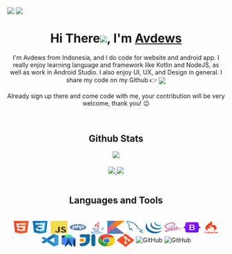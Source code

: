 <!-- Masterhead Start -->
<img src="assets/masterhead-white.gif#gh-light-mode-only" align="center">
<img src="assets/masterhead-dark.gif#gh-dark-mode-only" align="center">
<!-- Masterhead End -->


<!-- Bio Start -->
<div>
  <h1 align="center">Hi There<img src="https://media.giphy.com/media/X8yP0AgGK0GQZaVXz9/giphy.gif" width="43px">, I'm <a href="https://www.linkedin.com/in/aya-avdews-25a36b1a6">Avdews</a></h1>
  <p align="center">I'm Avdews from Indonesia, and I do code for website and android app. I really enjoy learning language and framework like Kotlin and NodeJS, as well as work in Android Studio. I also enjoy UI, UX, and Design in general. I share my code on my Github<span> 👉️</span>
  <a align="rigth"  href="https://github.com/ayaavdews" target="_blank">
    <img width="12%" align="center" valign="middle" src="https://img.shields.io/github/followers/ayaavdews?label=ayaavdews&style=social" target="_blank" />
  </a><br>
  <p align="center">Already sign up there and come code with me, your contribution will be very welcome, thank you! 😉️</h2>
</div><br>
<!-- Bio End -->


<!-- Stats Start -->
<h2 align="center">Github Stats</h2>
<div align="center">
     <img src="https://github-readme-stats.vercel.app/api?username=ayaavdews&show_icons=true&theme=github_dark&show_owner=true&count_private=true&include_all_commits=true&hide=issues&custom_title=GitHub Stats"/>
</div>
</br>

<div align="center">
     <a href="https://github.com/ayaavdews">
          <img height="150em" src="https://github-readme-stats.vercel.app/api/top-langs/?username=ayaavdews&langs_count=8&layout=compact&theme=github_dark"/>
          <img height="150em" src="https://github-readme-stats.vercel.app/api/wakatime?username=avdews&theme=github_dark"/>
     </a>
</div><br>
<!-- Stats End -->


<!-- Languages and Tools Start -->
<h2 align="center">Languages and Tools</h2>
<div align="center" style="display: inline_block" valign="top"><br>
     <img src="https://github.com/devicons/devicon/blob/v2.15.1/icons/html5/html5-original.svg" alt="HTML5" align="center" width="40px" height="30px"/>
     <img src="https://github.com/devicons/devicon/blob/v2.15.1/icons/css3/css3-original.svg" alt="CSS3" align="center" width="40px" height="30px"/>
     <img src="https://github.com/devicons/devicon/blob/v2.15.1/icons/javascript/javascript-original.svg" alt="JS" align="center" width="40px" height="30px"/>
     <img src="https://github.com/devicons/devicon/blob/v2.15.1/icons/php/php-plain.svg" alt="PHP" align="center" width="40px" height="30px"/>
     <img src="https://github.com/devicons/devicon/blob/v2.15.1/icons/java/java-original.svg" alt="Java" align="center" width="40px" height="30px"/>
     <img src="https://github.com/devicons/devicon/blob/v2.15.1/icons/kotlin/kotlin-original.svg" alt="Kotlin" align="center" width="40px" height="30px"/>
     <img src="https://github.com/devicons/devicon/blob/v2.15.1/icons/mysql/mysql-original.svg" alt="MySQL" align="center" width="40px" height="30px"/>
     <img src="https://github.com/devicons/devicon/blob/v2.15.1/icons/jquery/jquery-original.svg" alt="Jquery" align="center" width="40px" height="30px"/>
     <img src="https://github.com/devicons/devicon/blob/v2.15.1/icons/sass/sass-original.svg" alt="SASS" align="center" width="40px" height="30px"/>
     <img src="https://github.com/devicons/devicon/blob/v2.15.1/icons/bootstrap/bootstrap-original.svg" alt="Bootstrap" align="center" width="40px" height="30px"/>
     <img src="https://github.com/devicons/devicon/blob/v2.15.1/icons/codeigniter/codeigniter-plain-wordmark.svg" alt="CodeIgniter" align="center" width="40px" height="30px"/>
     <img src="https://github.com/devicons/devicon/blob/v2.15.1/icons/vscode/vscode-original.svg" alt="Visual Studio Code" align="center" width="40px" height="30px"/>
     <img src="https://github.com/devicons/devicon/blob/v2.15.1/icons/androidstudio/androidstudio-original.svg" alt="Android Studio" align="center" width="40px" height="30px"/>
     <img src="https://github.com/devicons/devicon/blob/v2.15.1/icons/intellij/intellij-original.svg" alt="Intellij" align="center" width="40px" height="30px"/>
     <img src="https://github.com/devicons/devicon/blob/v2.15.1/icons/chrome/chrome-original.svg" alt="Chrome" align="center" width="40px" height="30px"/>
     <img src="https://github.com/devicons/devicon/blob/v2.15.1/icons/git/git-original.svg" alt="Git" align="center" width="40px" height="30px"/>
     <img src="https://user-images.githubusercontent.com/3369400/139447912-e0f43f33-6d9f-45f8-be46-2df5bbc91289.png#gh-dark-mode-only" alt="GitHub" align="center" width="35px" height="35px"/>
     <img src="https://user-images.githubusercontent.com/3369400/139448065-39a229ba-4b06-434b-bc67-616e2ed80c8f.png#gh-light-mode-only" alt="GitHub" align="center" width="35px" height="35px"/>
</div><br><br>
<!-- Languages and Tools End -->